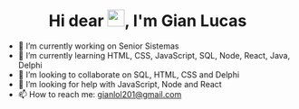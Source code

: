 <h1 align="center">Hi dear <img src="https://raw.githubusercontent.com/kaueMarques/kaueMarques/master/hi.gif" width="30px">, I'm Gian Lucas</h1>


- 🔭 I’m currently working on Senior Sistemas
- 🌱 I’m currently learning HTML, CSS, JavaScript, SQL, Node, React, Java, Delphi
- 👯 I’m looking to collaborate on SQL, HTML, CSS and Delphi
- 🤔 I’m looking for help with JavaScript, Node and React
- 📫 How to reach me: gianlol201@gmail.com
